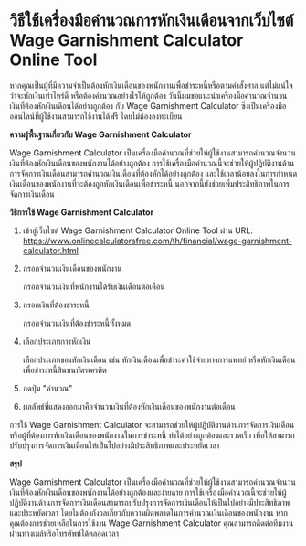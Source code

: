 วิธีใช้เครื่องมือคำนวณการหักเงินเดือนจากเว็บไซต์ Wage Garnishment Calculator Online Tool
========================================================================================

หากคุณเป็นผู้ที่มีความจำเป็นต้องหักเงินเดือนของพนักงานเพื่อชำระหนี้หรือตามคำสั่งศาล แต่ไม่แน่ใจว่าจะหักเงินเท่าไหร่ดี หรือต้องคำนวณอย่างไรให้ถูกต้อง วันนี้ผมขอแนะนำเครื่องมือคำนวณจำนวนเงินที่ต้องหักเงินเดือนได้อย่างถูกต้อง กับ Wage Garnishment Calculator ซึ่งเป็นเครื่องมือออนไลน์ที่ผู้ใช้งานสามารถใช้งานได้ฟรี โดยไม่ต้องลงทะเบียน

**ความรู้พื้นฐานเกี่ยวกับ Wage Garnishment Calculator**

Wage Garnishment Calculator เป็นเครื่องมือคำนวณที่ช่วยให้ผู้ใช้งานสามารถคำนวณจำนวนเงินที่ต้องหักเงินเดือนของพนักงานได้อย่างถูกต้อง การใช้เครื่องมือคำนวณนี้จะช่วยให้ผู้ปฏิบัติงานด้านการจัดการเงินเดือนสามารถคำนวณเงินเดือนที่ต้องหักได้อย่างถูกต้อง และใช้เวลาน้อยลงในการกำหนดเงินเดือนของพนักงานที่จะต้องถูกหักเงินเดือนเพื่อชำระหนี้ นอกจากนี้ยังช่วยเพิ่มประสิทธิภาพในการจัดการเงินเดือน

**วิธีการใช้ Wage Garnishment Calculator**

1. เข้าสู่เว็บไซต์ Wage Garnishment Calculator Online Tool ผ่าน URL: <https://www.onlinecalculatorsfree.com/th/financial/wage-garnishment-calculator.html>
2. กรอกจำนวนเงินเดือนของพนักงาน
    
    กรอกจำนวนเงินที่พนักงานได้รับเงินเดือนต่อเดือน
3. กรอกเงินที่ต้องชำระหนี้
    
    กรอกจำนวนเงินที่ต้องชำระหนี้ทั้งหมด
4. เลือกประเภทการหักเงิน
    
    เลือกประเภทของหักเงินเดือน เช่น หักเงินเดือนเพื่อชำระค่าใช้จ่ายทางการแพทย์ หรือหักเงินเดือนเพื่อชำระหนี้สินบนบัตรเครดิต
5. กดปุ่ม "คำนวณ"
6. ผลลัพธ์ที่แสดงออกมาคือจำนวนเงินที่ต้องหักเงินเดือนของพนักงานต่อเดือน

การใช้ Wage Garnishment Calculator จะสามารถช่วยให้ผู้ปฏิบัติงานด้านการจัดการเงินเดือนหรือผู้ที่ต้องการหักเงินเดือนของพนักงานในการชำระหนี้ ทำได้อย่างถูกต้องและรวดเร็ว เพื่อให้สามารถปรับปรุงการจัดการเงินเดือนให้เป็นไปอย่างมีประสิทธิภาพและประหยัดเวลา

**สรุป**

Wage Garnishment Calculator เป็นเครื่องมือคำนวณที่ช่วยให้ผู้ใช้งานสามารถคำนวณจำนวนเงินที่ต้องหักเงินเดือนของพนักงานได้อย่างถูกต้องและง่ายดาย การใช้เครื่องมือคำนวณนี้จะช่วยให้ผู้ปฏิบัติงานด้านการจัดการเงินเดือนสามารถปรับปรุงการจัดการเงินเดือนให้เป็นไปอย่างมีประสิทธิภาพและประหยัดเวลา โดยไม่ต้องกังวลเกี่ยวกับความผิดพลาดในการคำนวณเงินเดือนของพนักงาน หากคุณต้องการช่วยเหลือในการใช้งาน Wage Garnishment Calculator คุณสามารถติดต่อทีมงานผ่านทางเมล์หรือโทรศัพท์ได้ตลอดเวลา